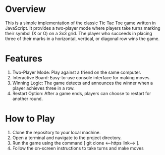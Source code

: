 # Overview
This is a simple implementation of the classic Tic Tac Toe game written in JavaScript. It provides a two-player mode where players take turns marking their symbol (X or O) on a 3x3 grid. The player who succeeds in placing three of their marks in a horizontal, vertical, or diagonal row wins the game.

# Features
1. Two-Player Mode: Play against a friend on the same computer.
2. Interactive Board: Easy-to-use console interface for making moves.
3. Winning Logic: The game detects and announces the winner when a player achieves three in a row.
4. Restart Option: After a game ends, players can choose to restart for another round.

# How to Play
1. Clone the repository to your local machine.
2. Open a terminal and navigate to the project directory.
3. Run the game using the command [ git clone <--https link--> ].
4. Follow the on-screen instructions to take turns and make moves
